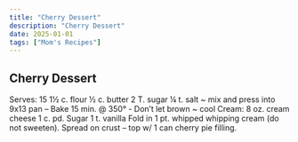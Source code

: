 ```yaml
---
title: "Cherry Dessert"
description: "Cherry Dessert"
date: 2025-01-01
tags: ["Mom's Recipes"]
---
```


## Cherry Dessert

Serves:  15
1½ c. flour
½ c. butter
2 T. sugar
¼ t. salt
              ~ mix and press into 9x13 pan – Bake 15 min. @ 350° - Don’t let brown
              ~ cool
Cream:  8 oz. cream cheese
              1 c. pd. Sugar
              1 t. vanilla
Fold in 1 pt. whipped whipping cream (do not sweeten). 
Spread on crust – top w/ 1 can cherry pie filling. 
 

